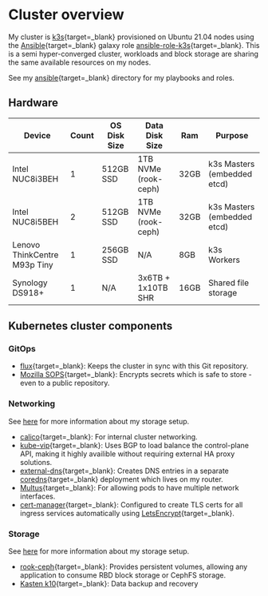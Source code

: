 # Cluster overview

My cluster is [k3s](https://k3s.io/){target=_blank} provisioned on Ubuntu 21.04 nodes using the [Ansible](https://www.ansible.com/){target=_blank} galaxy role [ansible-role-k3s](https://github.com/PyratLabs/ansible-role-k3s){target=_blank}. This is a semi hyper-converged cluster, workloads and block storage are sharing the same available resources on my nodes.

See my [ansible](https://github.com/bjw-s/k8s-gitops/tree/main/ansible){target=_blank} directory for my playbooks and roles.

## Hardware

| Device                         | Count | OS Disk Size | Data Disk Size       | Ram  | Purpose                     |
|--------------------------------|-------|--------------|----------------------|------|-----------------------------|
| Intel NUC8i3BEH                | 1     | 512GB SSD    | 1TB NVMe (rook-ceph) | 32GB | k3s Masters (embedded etcd) |
| Intel NUC8i5BEH                | 2     | 512GB SSD    | 1TB NVMe (rook-ceph) | 32GB | k3s Masters (embedded etcd) |
| Lenovo ThinkCentre M93p Tiny   | 1     | 256GB SSD    | N/A                  |  8GB | k3s Workers                 |
| Synology DS918+                | 1     | N/A          | 3x6TB + 1x10TB SHR   | 16GB | Shared file storage         |

## Kubernetes cluster components

### GitOps

- [flux](https://fluxcd.io){target=_blank}: Keeps the cluster in sync with this Git repository.
- [Mozilla SOPS](https://toolkit.fluxcd.io/guides/mozilla-sops/){target=_blank}: Encrypts secrets which is safe to store - even to a public repository.

### Networking

See [here](../../networking) for more information about my storage setup.

- [calico](https://docs.projectcalico.org/about/about-calico){target=_blank}: For internal cluster networking.
- [kube-vip](https://kube-vip.io/){target=_blank}: Uses BGP to load balance the control-plane API, making it highly availible without requiring external HA proxy solutions.
- [external-dns](https://github.com/kubernetes-sigs/external-dns){target=_blank}: Creates DNS entries in a separate [coredns](https://github.com/coredns/coredns){target=_blank} deployment which lives on my router.
- [Multus](https://github.com/k8snetworkplumbingwg/multus-cni){target=_blank}: For allowing pods to have multiple network interfaces.
- [cert-manager](https://cert-manager.io/docs/){target=_blank}: Configured to create TLS certs for all ingress services automatically using [LetsEncrypt](https://letsencrypt.org){target=_blank}.

### Storage

See [here](../../storage) for more information about my storage setup.

- [rook-ceph](https://rook.io/){target=_blank}: Provides persistent volumes, allowing any application to consume RBD block storage or CephFS storage.
- [Kasten k10](https://www.kasten.io){target=_blank}: Data backup and recovery
